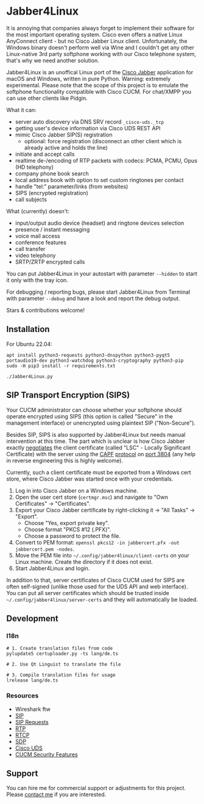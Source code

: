 # Jabber4Linux

It is annoying that companies always forget to implement their software for the most important operating system. Cisco even offers a native Linux AnyConnect client - but no Cisco Jabber Linux client. Unfortunately, the Windows binary doesn't perform well via Wine and I couldn't get any other Linux-native 3rd party softphone working with our Cisco telephone system, that's why we need another solution.

Jabber4Linux is an unoffical Linux port of the [Cisco Jabber](https://www.cisco.com/c/en/us/products/unified-communications/jabber/index.html) application for macOS and Windows, written in pure Python. Warning: extremely experimental. Please note that the scope of this project is to emulate the softphone functionality compatible with Cisco CUCM. For chat/XMPP you can use other clients like Pidgin.

What it can:
- server auto discovery via DNS SRV record `_cisco-uds._tcp`
- getting user's device information via Cisco UDS REST API
- mimic Cisco Jabber SIP(S) registration
  - optional: force registration (disconnect an other client which is already active and holds the line)
- initiate and accept calls
- realtime de-/encoding of RTP packets with codecs: PCMA, PCMU, Opus (HD telephony)
- company phone book search
- local address book with option to set custom ringtones per contact
- handle "tel:" parameter/links (from websites)
- SIPS (encrypted registration)
- call subjects

What (currently) doesn't:
- input/output audio device (headset) and ringtone devices selection
- presence / instant messaging
- voice mail access
- conference features
- call transfer
- video telephony
- SRTP/ZRTP encrypted calls

You can put Jabber4Linux in your autostart with parameter `--hidden` to start it only with the tray icon.

For debugging / reporting bugs, please start Jabber4Linux from Terminal with parameter `--debug` and have a look and report the debug output.

Stars & contributions welcome!

## Installation
For Ubuntu 22.04:
```
apt install python3-requests python3-dnspython python3-pyqt5 portaudio19-dev python3-watchdog python3-cryptography python3-pip
sudo -H pip3 install -r requirements.txt

./Jabber4Linux.py
```

## SIP Transport Encryption (SIPS)
Your CUCM administrator can choose whether your softphone should operate encrypted using SIPS (this option is called "Secure" in the management interface) or unencrypted using plaintext SIP ("Non-Secure").

Besides SIP, SIPS is also supported by Jabber4Linux but needs manual intervention at this time. The part which is unclear is how Cisco Jabber exactly [negotiates](https://www.ciscolive.com/c/dam/r/ciscolive/emea/docs/2019/pdf/BRKCOL-3501.pdf#page=47) the client certificate (called "LSC" - Locally Significant Certificate) with the server using the [CAPF](https://www.cisco.com/c/en/us/td/docs/voice_ip_comm/cucm/admin/12_5_1SU1/systemConfig/cucm_b_system-configuration-guide-1251su1/cucm_b_system-configuration-guide-1251su1_restructured_chapter_0101100.html#reference_AA61A26C5ABC7EE8693F280F7FDA9617) [protocol](https://www.cisco.com/c/en/us/support/docs/unified-communications/unified-communications-manager-callmanager/212214-Tech-Note-on-CAPF-Certificate-Signed-by.html) on [port 3804](https://www.cisco.com/c/en/us/td/docs/voice_ip_comm/cucm/admin/11_5_1/sysConfig/CUCM_BK_SE5DAF88_00_cucm-system-configuration-guide-1151/CUCM_BK_SE5DAF88_00_cucm-system-configuration-guide-1151_chapter_01010100.html#:~:text=Communications%20Manager%20(CAPF)-,3804,-/%20TCP) (any help in reverse engineering this is highly welcome).

Currently, such a client certificate must be exported from a Windows cert store, where Cisco Jabber was started once with your credentials.

1. Log in into Cisco Jabber on a Windows machine.
2. Open the user cert store (`certmgr.msc`) and navigate to "Own Certificates" -> "Certificates".
3. Export your Cisco Jabber certificate by right-clicking it -> "All Tasks" -> "Export".
   - Choose "Yes, export private key".
   - Choose format "PKCS #12 (.PFX)".
   - Choose a password to protect the file.
4. Convert to PEM format: `openssl pkcs12 -in jabbercert.pfx -out jabbercert.pem -nodes`.
4. Move the PEM file into `~/.config/jabber4linux/client-certs` on your Linux machine. Create the directory if it does not exist.
5. Start Jabber4Linux and login.

In addition to that, server certificates of Cisco CUCM used for SIPS are often self-signed (unlike those used for the UDS API and web interface). You can put all server certificates which should be trusted inside `~/.config/jabber4linux/server-certs` and they will automatically be loaded.

## Development
### I18n
```
# 1. Create translation files from code
pylupdate5 certuploader.py -ts lang/de.ts

# 2. Use Qt Linguist to translate the file

# 3. Compile translation files for usage
lrelease lang/de.ts
```

### Resources
- Wireshark ftw
- [SIP](https://de.wikipedia.org/wiki/Session_Initiation_Protocol)
- [SIP Requests](https://de.wikipedia.org/wiki/SIP-Anfragen)
- [RTP](https://de.wikipedia.org/wiki/Real-Time_Transport_Protocol)
- [RTCP](https://de.wikipedia.org/wiki/RealTime_Control_Protocol)
- [SDP](https://de.wikipedia.org/wiki/Session_Description_Protocol)
- [Cisco UDS](https://developer.cisco.com/docs/user-data-services-api-reference/#!overview/overview)
- [CUCM Security Features](https://www.ciscolive.com/c/dam/r/ciscolive/emea/docs/2019/pdf/BRKCOL-3501.pdf)

## Support
You can hire me for commercial support or adjustments for this project. Please [contact me](https://georg-sieber.de/?page=impressum) if you are interested.
